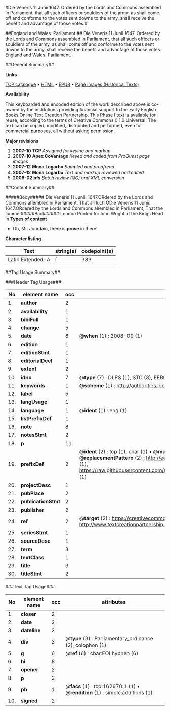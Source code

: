 #Die Veneris 11 Junii 1647. Ordered by the Lords and Commons assembled in Parliament, that all such officers or souldiers of the army, as shall come off and conforme to the votes sent downe to the army, shall receive the benefit and advantage of those votes.#

##England and Wales. Parliament.##
Die Veneris 11 Junii 1647. Ordered by the Lords and Commons assembled in Parliament, that all such officers or souldiers of the army, as shall come off and conforme to the votes sent downe to the army, shall receive the benefit and advantage of those votes.
England and Wales. Parliament.

##General Summary##

**Links**

[TCP catalogue](http://www.ota.ox.ac.uk/tcp/)  • 
[HTML](http://tei.it.ox.ac.uk/tcp/Texts-HTML/free/A82/A82947.html)  • 
[EPUB](http://tei.it.ox.ac.uk/tcp/Texts-EPUB/free/A82/A82947.epub) • 
[Page images (Historical Texts)](https://data.historicaltexts.jisc.ac.uk/view?pubId=eebo-99869254e&pageId=eebo-99869254e-162670-1)

**Availability**

This keyboarded and encoded edition of the
	       work described above is co-owned by the institutions
	       providing financial support to the Early English Books
	       Online Text Creation Partnership. This Phase I text is
	       available for reuse, according to the terms of Creative
	       Commons 0 1.0 Universal. The text can be copied,
	       modified, distributed and performed, even for
	       commercial purposes, all without asking permission.

**Major revisions**

1. __2007-10__ __TCP__ *Assigned for keying and markup*
1. __2007-10__ __Apex CoVantage__ *Keyed and coded from ProQuest page images*
1. __2007-12__ __Mona Logarbo__ *Sampled and proofread*
1. __2007-12__ __Mona Logarbo__ *Text and markup reviewed and edited*
1. __2008-02__ __pfs__ *Batch review (QC) and XML conversion*

##Content Summary##

#####Body#####
Die Veneris 11 Junii. 1647.ORdered by the Lords and Commons aſſembled in Parliament, That all ſuch ODie Veneris 11 Junii. 1647.ORdered by the Lords and Commons aſſembled in Parliament, That the ſumme 
#####Back#####
London Printed for Iohn Wright at the Kings Head in
**Types of content**

  * Oh, Mr. Jourdain, there is **prose** in there!

**Character listing**


|Text|string(s)|codepoint(s)|
|---|---|---|
|Latin Extended-A|ſ|383|

##Tag Usage Summary##

###Header Tag Usage###

|No|element name|occ|attributes|
|---|---|---|---|
|1.|__author__|2||
|2.|__availability__|1||
|3.|__biblFull__|1||
|4.|__change__|5||
|5.|__date__|8| @__when__ (1) : 2008-09 (1)|
|6.|__edition__|1||
|7.|__editionStmt__|1||
|8.|__editorialDecl__|1||
|9.|__extent__|2||
|10.|__idno__|7| @__type__ (7) : DLPS (1), STC (3), EEBO-CITATION (1), PROQUEST (1), VID (1)|
|11.|__keywords__|1| @__scheme__ (1) : http://authorities.loc.gov/ (1)|
|12.|__label__|5||
|13.|__langUsage__|1||
|14.|__language__|1| @__ident__ (1) : eng (1)|
|15.|__listPrefixDef__|1||
|16.|__note__|8||
|17.|__notesStmt__|2||
|18.|__p__|11||
|19.|__prefixDef__|2| @__ident__ (2) : tcp (1), char (1)  •  @__matchPattern__ (2) : ([0-9\-]+):([0-9IVX]+) (1), (.+) (1)  •  @__replacementPattern__ (2) : http://eebo.chadwyck.com/downloadtiff?vid=$1&page=$2 (1), https://raw.githubusercontent.com/textcreationpartnership/Texts/master/tcpchars.xml#$1 (1)|
|20.|__projectDesc__|1||
|21.|__pubPlace__|2||
|22.|__publicationStmt__|2||
|23.|__publisher__|2||
|24.|__ref__|2| @__target__ (2) : https://creativecommons.org/publicdomain/zero/1.0/ (1), http://www.textcreationpartnership.org/docs/. (1)|
|25.|__seriesStmt__|1||
|26.|__sourceDesc__|1||
|27.|__term__|3||
|28.|__textClass__|1||
|29.|__title__|3||
|30.|__titleStmt__|2||


###Text Tag Usage###

|No|element name|occ|attributes|
|---|---|---|---|
|1.|__closer__|2||
|2.|__date__|2||
|3.|__dateline__|2||
|4.|__div__|3| @__type__ (3) : Parliamentary_ordinance (2), colophon (1)|
|5.|__g__|6| @__ref__ (6) : char:EOLhyphen (6)|
|6.|__hi__|8||
|7.|__opener__|2||
|8.|__p__|3||
|9.|__pb__|1| @__facs__ (1) : tcp:162670:1 (1)  •  @__rendition__ (1) : simple:additions (1)|
|10.|__signed__|2||
